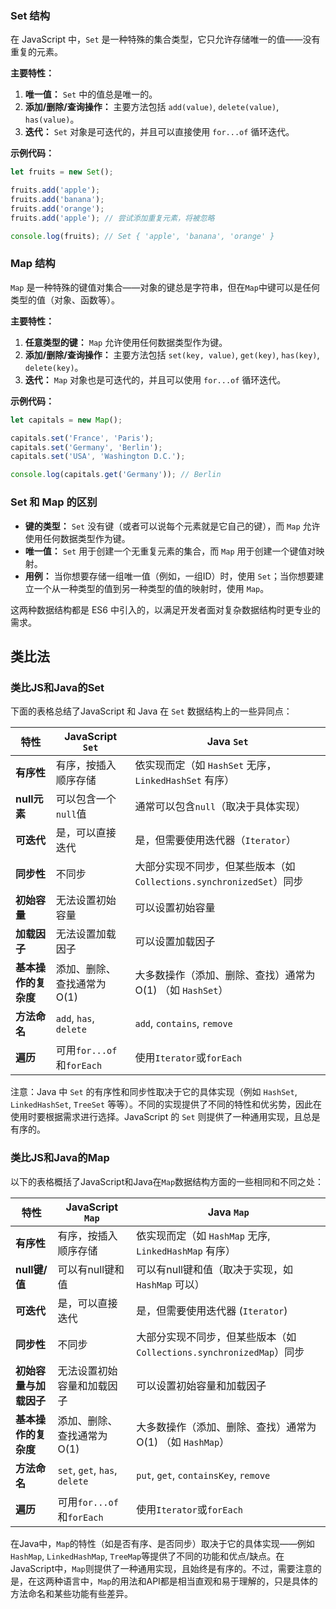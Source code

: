 ### Set 结构

在 JavaScript 中，`Set` 是一种特殊的集合类型，它只允许存储唯一的值——没有重复的元素。

**主要特性：**
1. **唯一值：** `Set` 中的值总是唯一的。
2. **添加/删除/查询操作：** 主要方法包括 `add(value)`, `delete(value)`, `has(value)`。
3. **迭代：** `Set` 对象是可迭代的，并且可以直接使用 `for...of` 循环迭代。

**示例代码：**

```javascript
let fruits = new Set();

fruits.add('apple');
fruits.add('banana');
fruits.add('orange');
fruits.add('apple'); // 尝试添加重复元素，将被忽略

console.log(fruits); // Set { 'apple', 'banana', 'orange' }
```

### Map 结构

`Map` 是一种特殊的键值对集合——对象的键总是字符串，但在`Map`中键可以是任何类型的值（对象、函数等）。

**主要特性：**
1. **任意类型的键：** `Map` 允许使用任何数据类型作为键。
2. **添加/删除/查询操作：** 主要方法包括 `set(key, value)`, `get(key)`, `has(key)`, `delete(key)`。
3. **迭代：** `Map` 对象也是可迭代的，并且可以使用 `for...of` 循环迭代。

**示例代码：**

```javascript
let capitals = new Map();

capitals.set('France', 'Paris');
capitals.set('Germany', 'Berlin');
capitals.set('USA', 'Washington D.C.');

console.log(capitals.get('Germany')); // Berlin
```

### Set 和 Map 的区别

- **键的类型：** `Set` 没有键（或者可以说每个元素就是它自己的键），而 `Map` 允许使用任何数据类型作为键。
- **唯一值：** `Set` 用于创建一个无重复元素的集合，而 `Map` 用于创建一个键值对映射。
- **用例：** 当你想要存储一组唯一值（例如，一组ID）时，使用 `Set`；当你想要建立一个从一种类型的值到另一种类型的值的映射时，使用 `Map`。

这两种数据结构都是 ES6 中引入的，以满足开发者面对复杂数据结构时更专业的需求。

## 类比法

### 类比JS和Java的Set
下面的表格总结了JavaScript 和 Java 在 `Set` 数据结构上的一些异同点：

| 特性              | JavaScript `Set`     | Java `Set`         |
|-----------------|---------------------|-------------------|
| **有序性**         | 有序，按插入顺序存储     | 依实现而定（如 `HashSet` 无序，`LinkedHashSet` 有序） |
| **null元素**      | 可以包含一个`null`值 | 通常可以包含`null`（取决于具体实现） |
| **可迭代**         | 是，可以直接迭代       | 是，但需要使用迭代器（`Iterator`） |
| **同步性**         | 不同步               | 大部分实现不同步，但某些版本（如 `Collections.synchronizedSet`）同步 |
| **初始容量**       | 无法设置初始容量     | 可以设置初始容量   |
| **加载因子**       | 无法设置加载因子     | 可以设置加载因子   |
| **基本操作的复杂度** | 添加、删除、查找通常为 O(1) | 大多数操作（添加、删除、查找）通常为 O(1) （如 `HashSet`） |
| **方法命名**       | `add`, `has`, `delete` | `add`, `contains`, `remove` |
| **遍历**           | 可用`for...of`和`forEach` | 使用`Iterator`或`forEach` |

注意：Java 中 `Set` 的有序性和同步性取决于它的具体实现（例如 `HashSet`, `LinkedHashSet`, `TreeSet` 等等）。不同的实现提供了不同的特性和优劣势，因此在使用时要根据需求进行选择。JavaScript 的 `Set` 则提供了一种通用实现，且总是有序的。

### 类比JS和Java的Map

以下的表格概括了JavaScript和Java在`Map`数据结构方面的一些相同和不同之处：

| 特性                 | JavaScript `Map`    | Java `Map`         |
|------------------|--------------------|-------------------|
| **有序性**            | 有序，按插入顺序存储     | 依实现而定（如 `HashMap` 无序, `LinkedHashMap` 有序） |
| **null键/值**         | 可以有null键和值     | 可以有null键和值（取决于实现，如 `HashMap` 可以） |
| **可迭代**            | 是，可以直接迭代       | 是，但需要使用迭代器 (`Iterator`) |
| **同步性**            | 不同步               | 大部分实现不同步，但某些版本（如 `Collections.synchronizedMap`）同步 |
| **初始容量与加载因子** | 无法设置初始容量和加载因子 | 可以设置初始容量和加载因子 |
| **基本操作的复杂度**    | 添加、删除、查找通常为 O(1) | 大多数操作（添加、删除、查找）通常为 O(1) （如 `HashMap`） |
| **方法命名**          | `set`, `get`, `has`, `delete` | `put`, `get`, `containsKey`, `remove` |
| **遍历**              | 可用`for...of`和`forEach` | 使用`Iterator`或`forEach` |

在Java中，`Map`的特性（如是否有序、是否同步）取决于它的具体实现——例如`HashMap`, `LinkedHashMap`, `TreeMap`等提供了不同的功能和优点/缺点。在JavaScript中，`Map`则提供了一种通用实现，且始终是有序的。不过，需要注意的是，在这两种语言中，`Map`的用法和API都是相当直观和易于理解的，只是具体的方法命名和某些功能有些差异。